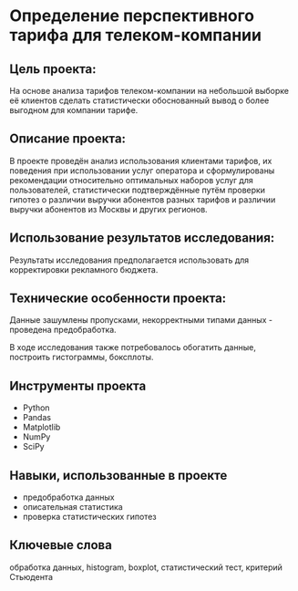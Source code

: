# Определение перспективного тарифа для телеком-компании


## Цель проекта:

На основе анализа тарифов телеком-компании на небольшой выборке её клиентов сделать статистически обоснованный вывод о более выгодном для компании тарифе.

## Описание проекта:

В проекте проведён анализ использования клиентами тарифов, их поведения при использовании услуг оператора и сформулированы рекомендации относительно оптимальных наборов услуг для пользователей, статистически подтверждённые путём проверки гипотез о различии выручки абонентов разных тарифов и различии выручки абонентов из Москвы и других регионов.


## Использование результатов исследования:

Результаты исследования предполагается использовать для корректировки рекламного бюджета.


## Технические особенности проекта:

Данные зашумлены пропусками, некорректными типами данных - проведена предобработка.

В ходе исследования также потребовалось обогатить данные, построить гистограммы, боксплоты.


## Инструменты проекта

- Python
- Pandas
- Matplotlib
- NumPy
- SciPy


## Навыки, использованные в проекте

- предобработка данных
- описательная статистика
- проверка статистических гипотез


## Ключевые слова

обработка данных, histogram, boxplot, статистический тест, критерий Стьюдента